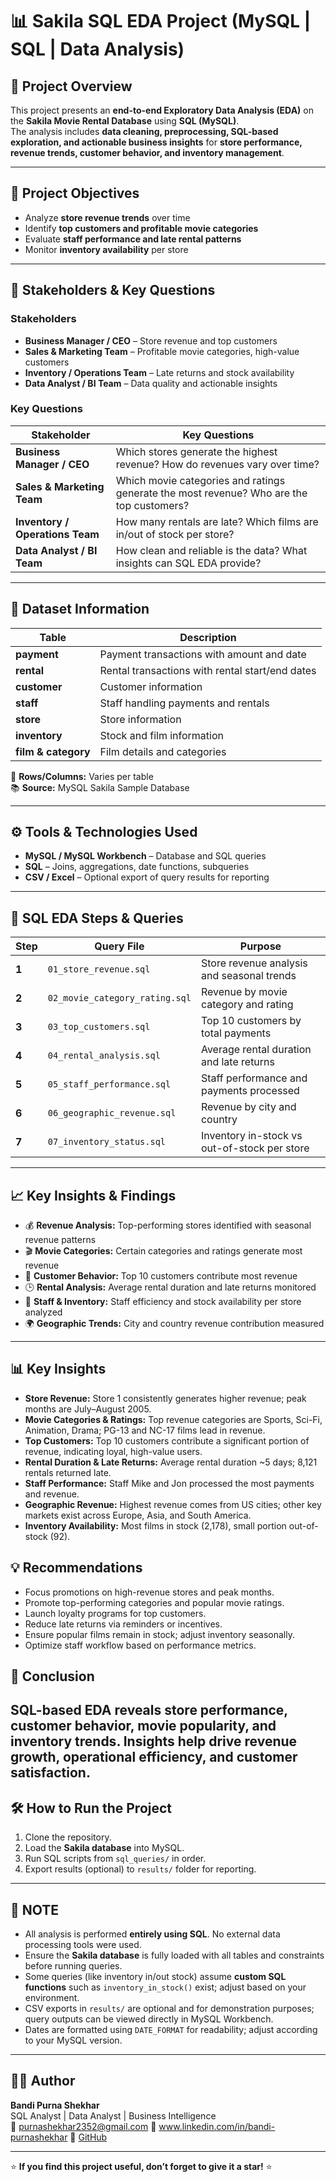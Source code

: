 # 📊 Sakila SQL EDA Project (MySQL | SQL | Data Analysis)

## 🧭 Project Overview
This project presents an **end-to-end Exploratory Data Analysis (EDA)** on the **Sakila Movie Rental Database** using **SQL (MySQL)**.  
The analysis includes **data cleaning, preprocessing, SQL-based exploration, and actionable business insights** for **store performance, revenue trends, customer behavior, and inventory management**.

---

## 🎯 Project Objectives
- Analyze **store revenue trends** over time  
- Identify **top customers and profitable movie categories**  
- Evaluate **staff performance and late rental patterns**  
- Monitor **inventory availability** per store  

---

## 👥 Stakeholders & Key Questions

### **Stakeholders**
- **Business Manager / CEO** – Store revenue and top customers  
- **Sales & Marketing Team** – Profitable movie categories, high-value customers  
- **Inventory / Operations Team** – Late returns and stock availability  
- **Data Analyst / BI Team** – Data quality and actionable insights  

### **Key Questions**
| Stakeholder | Key Questions |
|------------|---------------|
| **Business Manager / CEO** | Which stores generate the highest revenue? How do revenues vary over time? |
| **Sales & Marketing Team** | Which movie categories and ratings generate the most revenue? Who are the top customers? |
| **Inventory / Operations Team** | How many rentals are late? Which films are in/out of stock per store? |
| **Data Analyst / BI Team** | How clean and reliable is the data? What insights can SQL EDA provide? |

---

## 🧮 Dataset Information
| Table | Description |
|-------|-------------|
| **payment** | Payment transactions with amount and date |
| **rental** | Rental transactions with rental start/end dates |
| **customer** | Customer information |
| **staff** | Staff handling payments and rentals |
| **store** | Store information |
| **inventory** | Stock and film information |
| **film & category** | Film details and categories |

📁 **Rows/Columns:** Varies per table  
📚 **Source:** MySQL Sakila Sample Database  

---

## ⚙️ Tools & Technologies Used
- **MySQL / MySQL Workbench** – Database and SQL queries  
- **SQL** – Joins, aggregations, date functions, subqueries  
- **CSV / Excel** – Optional export of query results for reporting  

---

## 🧩 SQL EDA Steps & Queries
| Step | Query File | Purpose |
|------|------------|---------|
| **1** | `01_store_revenue.sql` | Store revenue analysis and seasonal trends |
| **2** | `02_movie_category_rating.sql` | Revenue by movie category and rating |
| **3** | `03_top_customers.sql` | Top 10 customers by total payments |
| **4** | `04_rental_analysis.sql` | Average rental duration and late returns |
| **5** | `05_staff_performance.sql` | Staff performance and payments processed |
| **6** | `06_geographic_revenue.sql` | Revenue by city and country |
| **7** | `07_inventory_status.sql` | Inventory in-stock vs out-of-stock per store |

---

## 📈 Key Insights & Findings
- 💰 **Revenue Analysis:** Top-performing stores identified with seasonal revenue patterns  
- 🎬 **Movie Categories:** Certain categories and ratings generate most revenue  
- 👥 **Customer Behavior:** Top 10 customers contribute most revenue  
- 🕒 **Rental Analysis:** Average rental duration and late returns monitored  
- 🏢 **Staff & Inventory:** Staff efficiency and stock availability per store analyzed  
- 🌍 **Geographic Trends:** City and country revenue contribution measured  

---
## 📊 Key Insights

- **Store Revenue:** Store 1 consistently generates higher revenue; peak months are July–August 2005.  
- **Movie Categories & Ratings:** Top revenue categories are Sports, Sci-Fi, Animation, Drama; PG-13 and NC-17 films lead in revenue.  
- **Top Customers:** Top 10 customers contribute a significant portion of revenue, indicating loyal, high-value users.  
- **Rental Duration & Late Returns:** Average rental duration ~5 days; 8,121 rentals returned late.  
- **Staff Performance:** Staff Mike and Jon processed the most payments and revenue.  
- **Geographic Revenue:** Highest revenue comes from US cities; other key markets exist across Europe, Asia, and South America.  
- **Inventory Availability:** Most films in stock (2,178), small portion out-of-stock (92).

## 💡 Recommendations

- Focus promotions on high-revenue stores and peak months.  
- Promote top-performing categories and popular movie ratings.  
- Launch loyalty programs for top customers.  
- Reduce late returns via reminders or incentives.  
- Ensure popular films remain in stock; adjust inventory seasonally.  
- Optimize staff workflow based on performance metrics.  

## 🏁 Conclusion

SQL-based EDA reveals **store performance, customer behavior, movie popularity, and inventory trends**. Insights help drive **revenue growth, operational efficiency, and customer satisfaction**.
---

## 🛠️ How to Run the Project
1. Clone the repository.  
2. Load the **Sakila database** into MySQL.  
3. Run SQL scripts from `sql_queries/` in order.  
4. Export results (optional) to `results/` folder for reporting.  

---
## 📝 NOTE
- All analysis is performed **entirely using SQL**. No external data processing tools were used.  
- Ensure the **Sakila database** is fully loaded with all tables and constraints before running queries.  
- Some queries (like inventory in/out stock) assume **custom SQL functions** such as `inventory_in_stock()` exist; adjust based on your environment.  
- CSV exports in `results/` are optional and for demonstration purposes; query outputs can be viewed directly in MySQL Workbench.  
- Dates are formatted using `DATE_FORMAT` for readability; adjust according to your MySQL version.

--- 
## 👨‍💻 Author
**Bandi Purna Shekhar**  
SQL Analyst | Data Analyst | Business Intelligence  
📧 purnashekhar2352@gmail.com
🔗 www.linkedin.com/in/bandi-purnashekhar 
🔗 [GitHub](https://github.com/purnashekhar)  

---

⭐ **If you find this project useful, don’t forget to give it a star!** ⭐
